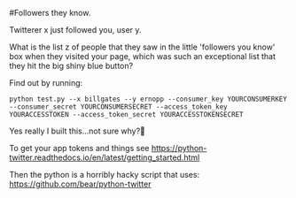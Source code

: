#Followers they know. 

Twitterer x just followed you, user y. 

What is the list z of people that they saw in the little 'followers you know' box when they visited your page, which was such an exceptional list that they hit the big shiny blue button?

Find out by running:

```
python test.py --x billgates --y ernopp --consumer_key YOURCONSUMERKEY --consumer_secret YOURCONSUMERSECRET --access_token_key YOURACCESSTOKEN --access_token_secret YOURACCESSTOKENSECRET
```

Yes really I built this...not sure why?🤔

To get your app tokens and things see https://python-twitter.readthedocs.io/en/latest/getting_started.html

Then the python is a horribly hacky script that uses:
https://github.com/bear/python-twitter